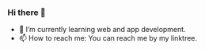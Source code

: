 ### Hi there 👋
- 🌱 I’m currently learning web and app development.
- 📫 How to reach me: You can reach me by my linktree.


